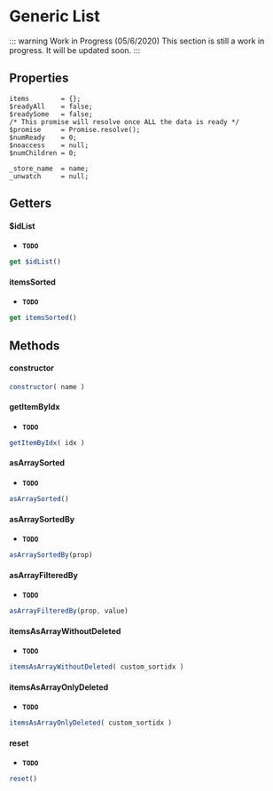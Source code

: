 # Generic List

::: warning Work in Progress (05/6/2020)
This section is still a work in progress. It will be updated soon.
:::

## Properties

```
items        = {};
$readyAll    = false;
$readySome   = false;
/* This promise will resolve once ALL the data is ready */
$promise     = Promise.resolve();
$numReady    = 0;
$noaccess    = null;
$numChildren = 0;

_store_name  = name;
_unwatch     = null;
```


## Getters

#### $idList
- **`TODO`**
```js
get $idList()
```

#### itemsSorted
- **`TODO`**
```js
get itemsSorted()
```

## Methods

#### constructor
```js
constructor( name )
```

#### getItemByIdx
- **`TODO`**
```js
getItemByIdx( idx )
```

#### asArraySorted
- **`TODO`**
```js
asArraySorted()
```

#### asArraySortedBy
- **`TODO`**
```js
asArraySortedBy(prop)
```

#### asArrayFilteredBy
- **`TODO`**
```js
asArrayFilteredBy(prop, value)
```

#### itemsAsArrayWithoutDeleted
- **`TODO`**
```js
itemsAsArrayWithoutDeleted( custom_sortidx )
```

#### itemsAsArrayOnlyDeleted
- **`TODO`**
```js
itemsAsArrayOnlyDeleted( custom_sortidx )
```

#### reset
- **`TODO`**
```js
reset()
```
